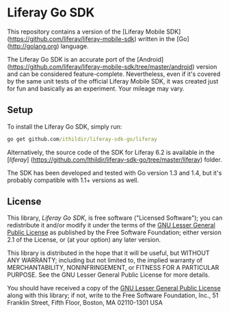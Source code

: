 # Liferay Go SDK

This repository contains a version of the [Liferay Mobile SDK]
(https://github.com/liferay/liferay-mobile-sdk) written in the [Go]
(http://golang.org) language.

The Liferay Go SDK is an accurate port of the [Android]
(https://github.com/liferay/liferay-mobile-sdk/tree/master/android) version and
can be considered feature-complete. Nevertheless, even if it's covered by the
same unit tests of the official Liferay Mobile SDK, it was created just for fun
and basically as an experiment. Your mileage may vary.

## Setup

To install the Liferay Go SDK, simply run:

```bat
go get github.com/ithildir/liferay-sdk-go/liferay
```

Alternatively, the source code of the SDK for Liferay 6.2 is available in the
[*liferay*] (https://github.com/Ithildir/liferay-sdk-go/tree/master/liferay)
folder.

The SDK has been developed and tested with Go version 1.3 and 1.4, but it's
probably compatible with 1.1+ versions as well.

## License

This library, *Liferay Go SDK*, is free software ("Licensed Software");
you can redistribute it and/or modify it under the terms of the [GNU Lesser
General Public License](http://www.gnu.org/licenses/lgpl-2.1.html) as published
by the Free Software Foundation; either version 2.1 of the License, or (at your
option) any later version.

This library is distributed in the hope that it will be useful, but WITHOUT ANY
WARRANTY; including but not limited to, the implied warranty of MERCHANTABILITY,
NONINFRINGEMENT, or FITNESS FOR A PARTICULAR PURPOSE. See the GNU Lesser General
Public License for more details.

You should have received a copy of the [GNU Lesser General Public
License](http://www.gnu.org/licenses/lgpl-2.1.html) along with this library; if
not, write to the Free Software Foundation, Inc., 51 Franklin Street, Fifth
Floor, Boston, MA 02110-1301 USA
